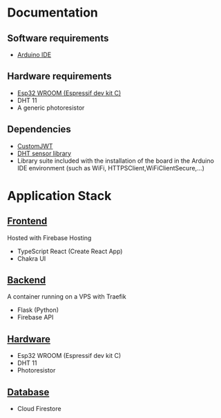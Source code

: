 # Documentation

## Software requirements
- [Arduino IDE](https://www.arduino.cc/en/software)

## Hardware requirements
- [Esp32 WROOM (Espressif dev kit C)](https://www.amazon.it/AZDelivery-NodeMCU-Development-Arduino-gratuito/dp/B071P98VTG/ref=pd_aw_ci_mcx_mh_mcx_views_0?pd_rd_w=h82Rg&content-id=amzn1.sym.5040a0ca-cc4a-4ddb-a67e-801d94f2e37b%3Aamzn1.symc.acfafb1d-071f-4fdf-beff-aca206a47be9&pf_rd_p=5040a0ca-cc4a-4ddb-a67e-801d94f2e37b&pf_rd_r=0CW77Z9N8DXEWJ9YNDKF&pd_rd_wg=ic55k&pd_rd_r=f9e87c55-705e-4d21-a9e6-cfbaa1666769&pd_rd_i=B071P98VTG)
- DHT 11
- A generic photoresistor

## Dependencies
- [CustomJWT](https://www.arduino.cc/reference/en/libraries/customjwt/)
- [DHT sensor library](https://www.arduino.cc/reference/en/libraries/dht-sensor-library/)
- Library suite included with the installation of the board in the Arduino IDE environment (such as WiFi, HTTPSClient,WiFiClientSecure,...)

# Application Stack
## [Frontend](https://github.com/ThaTeo/scudo-reloaded-frontend)
Hosted with Firebase Hosting
- TypeScript React (Create React App)
- Chakra UI
## [Backend](https://github.com/ThaTeo/esp-backend)
A container running on a VPS with Traefik  
- Flask (Python)
- Firebase API
## [Hardware](https://github.com/ThaTeo/esp-script)
- Esp32 WROOM (Espressif dev kit C)
- DHT 11
- Photoresistor
## [Database](https://firebase.google.com/docs/firestore)
- Cloud Firestore
